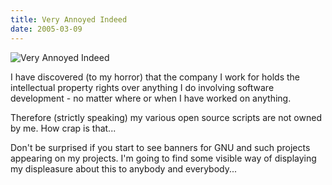 ```yaml
---
title: Very Annoyed Indeed
date: 2005-03-09
---
```


![Very Annoyed Indeed](https://source.unsplash.com/4v9Kk01mEbY/1600x900)

I have discovered (to my horror) that the company I work for holds the intellectual property rights over anything I do involving software development - no matter where or when I have worked on anything.

Therefore (strictly speaking) my various open source scripts are not owned by me. How crap is that...

Don't be surprised if you start to see banners for GNU and such projects appearing on my projects. I'm going to find some visible way of displaying my displeasure about this to anybody and everybody...